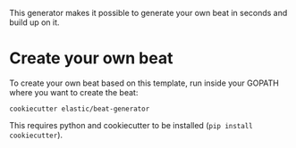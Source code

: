 This generator makes it possible to generate your own beat in seconds and build up on it.


# Create your own beat

To create your own beat based on this template, run inside your GOPATH where you want to create the beat:

```
cookiecutter elastic/beat-generator
```

This requires python and cookiecutter to be installed (`pip install cookiecutter`).
